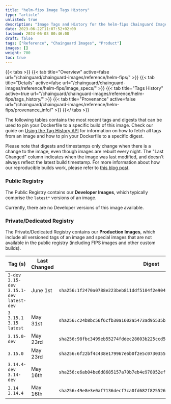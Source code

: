 ```yaml
---
title: "helm-fips Image Tags History"
type: "article"
unlisted: true
description: "Image Tags and History for the helm-fips Chainguard Image"
date: 2023-06-22T11:07:52+02:00
lastmod: 2024-06-03 00:46:08
draft: false
tags: ["Reference", "Chainguard Images", "Product"]
images: []
weight: 700
toc: true
---
```


{{< tabs >}}
{{< tab title="Overview" active=false url="/chainguard/chainguard-images/reference/helm-fips/" >}}
{{< tab title="Details" active=false url="/chainguard/chainguard-images/reference/helm-fips/image_specs/" >}}
{{< tab title="Tags History" active=true url="/chainguard/chainguard-images/reference/helm-fips/tags_history/" >}}
{{< tab title="Provenance" active=false url="/chainguard/chainguard-images/reference/helm-fips/provenance_info/" >}}
{{</ tabs >}}

The following tables contains the most recent tags and digests that can be used to pin your Dockerfile to a specific build of this image. Check our guide on [Using the Tag History API](/chainguard/chainguard-images/using-the-tag-history-api/) for information on how to fetch all tags from an image and how to pin your Dockerfile to a specific digest.

Please note that digests and timestamps only change when there is a change to the image, even though images are rebuilt every night. The "Last Changed" column indicates when the image was last modified, and doesn't always reflect the latest build timestamp. For more information about how our reproducible builds work, please refer to [this blog post](https://www.chainguard.dev/unchained/reproducing-chainguards-reproducible-image-builds).

### Public Registry
The Public Registry contains our **Developer Images**, which typically comprise the `latest*` versions of an image.

Currently, there are no Developer versions of this image available.

### Private/Dedicated Registry
The Private/Dedicated Registry contains our **Production Images**, which include all versioned tags of an image and special images that are not available in the public registry (including FIPS images and other custom builds).

| Tag (s)                                       | Last Changed | Digest                                                                    |
|-----------------------------------------------|--------------|---------------------------------------------------------------------------|
|  `3-dev` `3.15-dev` `3.15.1-dev` `latest-dev` | June 1st     | `sha256:1f2470a0788e223beb811ddf5104f2e904fb968a155da0693c62b47dc9774c12` |
|  `3` `3.15.1` `3.15` `latest`                 | May 31st     | `sha256:c24b8bc56f6cfb30a1602a5473ad95535b749ff6e2637ce203c8dc41628a97e7` |
|  `3.15.0-dev`                                 | May 23rd     | `sha256:98fbc3499eb55274fddec28603b225ccd5246a7a2a33b70ee6ffa2124371ca9c` |
|  `3.15.0`                                     | May 23rd     | `sha256:6f22bf4c438e179967e6b0f2e5c07303555db381bb4761b2f32aa9a30589c4bb` |
|  `3.14.4-dev` `3.14-dev`                      | May 16th     | `sha256:e6ab04be6d8685157a70b7eb4e978052ef304bcdae9da4737b40b964a3d55a24` |
|  `3.14` `3.14.4`                              | May 16th     | `sha256:49e8e3e0af7136decf7ca0fd682f825526e6ba20fef72308bc435ad715a37231` |

